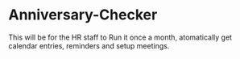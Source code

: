 # Anniversary-Checker
This will be for the HR staff to Run it once a month, atomatically get calendar entries, reminders and setup meetings. 
